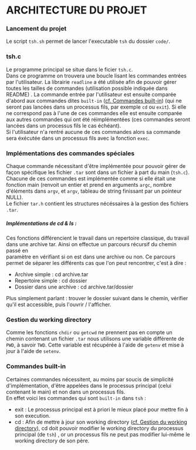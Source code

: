 # ARCHITECTURE DU PROJET  

### Lancement du projet

Le script `tsh.sh` permet de lancer l'executable `tsh` du dossier `code/`.  

### tsh.c

Le programme principal se situe dans le ficier `tsh.c`.  
Dans ce programme on trouvera une boucle lisant les commandes entrées par l'utilisateur. La librairie `readline` a été utilisée afin de pouvoir gérer toutes les tailles de commandes (utilisation possible indiquée dans README) .
La commande entrée par l'utilisateur est ensuite comparée d'abord aux commandes dites `built-in` ([cf. Commandes built-in](#-Commandes-built-in)) (qui ne seront pas lancées dans un processus fils, par exemple `cd` ou `exit`). Si elle ne correspond pas à l'une de ces commandes elle est ensuite comparée aux autres commandes qui ont été réimplémentées (ces commandes seront lancées dans un processus fils le cas échéant).  
Si l'utilisateur n'a rentré aucune de ces commandes alors sa commande sera éxécutée dans un processus fils avec la fonction `exec`.  

### Implémentations des commandes spéciales

Chaque commande nécessitant d'être implémentée pour pouvoir gérer de façon spécifique les fichier `.tar` sont dans un fichier à part du main (`tsh.c`).  
Chacune de ces commandes est implémentée comme si elle était une fonction main (renvoit un entier et prend en arguments `argc`, nombre d'éléments dans `argv`, et `argv`, tableau de string finissant par un pointeur NULL).  
Le fichier `tar.h` contient les structures nécéssaires à la gestion des fichiers `.tar`.  
##### Implémentations de cd & ls :  
Ces fonctions différencient le travail dans un repertoire classique, du travail dans une archive tar. Ainsi on effectue un parcours récursif du chemin passé en   
paramètre en vérifiant si on est dans une archive ou non. Ce parcours permet de séparer les différents cas que l'on peut rencontrer, c'est à dire :
 - Archive simple : cd archive.tar  
 - Repertoire simple : cd dossier  
 - Dossier dans une archive : cd archive.tar/dossier  

Plus simplement parlant : trouver le dossier suivant dans le chemin, vérifier qu'il est accessible, puis l'ouvrir / l'afficher.


### Gestion du working directory

Comme les fonctions `chdir` ou `getcwd` ne prennent pas en compte un chemin contenant un fichier `.tar` nous utilisons une variable différente de `PWD`, à savoir `TWD`. Cette variable est récupérée à l'aide de `getenv` et mise à jour à l'aide de `setenv`.  


### Commandes built-in

Certaines commandes nécessitent, au moins par soucis de simplicité d'implémentation, d'être appelées dans le processus principal (celui contenant le main) et non dans un processus fils.  
En effet voici les commandes qui sont `built-in` dans `tsh` :  
- exit : Le processus principal est à priori le mieux placé pour mettre fin à son execution.  
- cd : Afin de mettre à jour son working directory ([cf. Gestion du working directory](#-Gestion-du-working-directory)), cd doit pouvoir modifier le working directory du processus principal (de `tsh`) , or un processus fils ne peut pas modifier lui-même le working directory de son père.  
